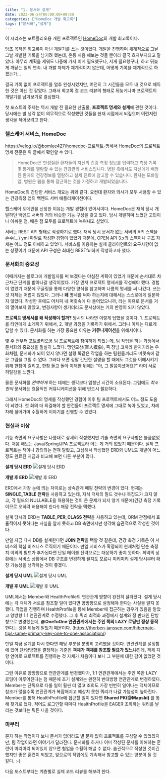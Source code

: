 ```yaml
---
title: "1. 문서와 설계"
date: 2023-06-24T00:00:00+09:00
categories: ["HomeDoc 개발 회고록"]
tags: ["문서화","설계"]
---
```



이 시리즈는 포트폴리오용 개인 프로젝트인 [HomeDoc](https://github.com/BomLee427/homedoc)의 개발 회고록이다.

당초 목적은 회고록이 아닌 개발기를 쓰는 것이었다.
개발을 진행하며 체계적으로 그날그날 개발한 기록을 남기려 했는데, 온통 처음 해보는 것들 뿐이라 결국 흐지부지되고 말았다. 아무리 계획을 세워도 나중에 가서 이게 필요했구나, 저게 필요했구나, 하고 뒤늦게 깨닫는 일의 연속.
내 개발 자체가 체계적이지 않은데, 어떻게 기록을 체계적으로 하겠는가...

결국 기록 없이 프로젝트를 얼추 완성시켰지만, 여전히 그 시간들을 모두 내 것으로 체득한 것은 아닌 것 같았다.
그래서 회고록 겸 코드 리뷰의 형태로 뒤늦게나마 프로젝트의 개발기를 남겨보기로 결심했다.

첫 포스트의 주제는 역시 개발 전 필요한 산출물,  **프로젝트 명세와 설계**에 관한 것이다.
당시에는 별 생각 없이 의무적으로 작성했던 것들을 현재 시점에서 되짚으며 이런저런 생각을 적어보려고 한다.


### 헬스케어 서비스, HomeDoc

https://velog.io/@bomlee427/homedoc-프로젝트-명세서
HomeDoc의 프로젝트 명세 전문은 위 글에서 확인할 수 있다.


> HomeDoc은 만성질환 환자들이 자신의 건강 측정 정보를 입력하고 측정 기록 및 통계를 열람할 수 있는 건강관리 서비스입니다.
병원 측에서도 자신에게 배정된 환자의 건강정보를 열람하고 실제 진료에 참고할 수 있습니다.
환자는 모바일 앱, 병원은 웹을 통해 접근하는 것을 가정하고 개발되었습니다.


HomeDoc의 간단한 서비스 개요는 위와 같다. 요컨대 환자와 의사가 모두 사용할 수 있는 건강측정 앱의 백엔드 서버 애플리케이션이다.

헬스케어 도메인을 선정한 이유는 개발 경험이 있어서이다. HomeDoc은 재직 당시 개발하던 백엔드 서버와 거의 비슷한 기능 구성을 갖고 있다. 당시 개발하며 느꼈던 고민이나 아쉬운 점, 배운 점 모두를 프로젝트에 녹여내고 싶었다.

서버는 REST API 형태로 작성하기로 했다. 재직 당시 문서가 없는 서버의 API 스펙을 손수(...) yml 파일로 작성한 경험이 있었기 때문에, OPEN API 3.x의 스펙이나 구조 자체는 어느 정도 이해하고 있었다. 서비스를 이용하는 실제 클라이언트의 요구사항이 없는 상황이기 때문에 API 구성은 최대한 RESTful하게 작성하고자 했다.



### 문서화의 중요성

이때까지는 블로그에 개발일지를 써 보겠다는 야심찬 계획이 있었기 때문에 순서대로 차근차근 단계를 밟아나갈 생각이었다.
가장 먼저 프로젝트 명세서를 작성해야 했다. 경험이 없었기 때문에 구글링을 통해 다양한 양식을 참고하며 나름의 명세를 써 나갔다.
쓰는 것 자체는 어렵지 않았다. 그러나 **왜** 명세를 써야 하는지에 대해서는 스스로에게 질문하지 않았다. 작성한 후에도 어차피 내 머릿속에 다 들어있으니까, 라는 이유로 문서를 거의 열어보지 않았고, 변경사항이 생기더라도 문서상에는 거의 반영이 되지 않았다.

**프로젝트 명세서를 왜 작성해야 할까?**
당시의 나라면 이렇게 답했을 것이다. 1. 프로젝트를 타인에게 소개하기 위해서, 2. 개발 과정을 기록하기 위해서.
그러나 이제는 다르게 답할 수 있다. 문서화를 하는 가장 중요한 이유는 **커뮤니케이션**을 위해서이다.

몇 주 전부터 포트폴리오용 팀 프로젝트에 참여하게 되었는데, 팀 작업을 하는 과정에서 문서화의 중요성을 절실히 느꼈다. 맹인모상(盲人摸象), 즉 장님 코끼리 만지기라는 우화처럼, 문서화가 되어 있지 않다면 설령 똑같은 작업을 하는 팀원들끼리도 머릿속에 같은 그림을 그릴 수 없다. 그러다 보면 정말 간단한 설명을 할 때에도 그것을 이해시키기 위해 한참이 걸리고, 한참 돌고 돌아 이해한 뒤에는 "아, 그 말씀이셨어요?" 라며 서로 허탈감을 느낀다.

물론 문서화를 _완벽하게_ 하는 데에는 생각보다 엄청난 시간이 소요된다. 그럼에도 _최소한의_ 문서화는 효율적인 커뮤니케이션을 위해 반드시 필요하다.

그래서 HomeDoc의 명세를 작성했던 경험이 이후 팀 프로젝트에서도 어느 정도 도움이 되었다. 첫 회의 때 의결해야 할 안건들이 프로젝트 명세에 그대로 녹아 있었고, 차례차례 짚어가며 수월하게 이야기를 진행할 수 있었다.

### 현실과 이상
기능 측면의 요구사항은 나름대로 상세히 작성했지만 기술 측면의 요구사항은 볼품없었다. 처음 해보는 Java/Spring/JPA 프로젝트라 아는 게 거의 없었기 때문이다. 실제 프로젝트는 책이나 강의와는 전혀 달랐고, 고심해서 작성했던 ERD와 UML도 개발이 어느 정도 완료된 지금과 비교해 보면 다른 부분이 많다.

**설계 당시 ERD**
![설계 당시 ERD](https://velog.velcdn.com/images/bomlee427/post/88b3bcb5-89ec-404c-bfcd-605865bc5702/image.png)


**개발 후 ERD**
![개발 후 ERD](https://velog.velcdn.com/images/bomlee427/post/02492cb1-6cd6-4209-942d-34e34e434a1a/image.png)

ERD에서 가장 눈에 띄는 차이로는 상속관계 매핑 전략의 변경이 있다. 현재는 **SINGLE_TABLE 전략**을 사용하고 있는데, 자식 객체의 필드 갯수나 복잡도가 크지 않고, 각 필드의 NULLABLE을 허용하는 것이 큰 문제가 되지 않기 때문에(건강 측정 기록이므로 오히려 허용해야 한다!) 해당 전략을 택했다.

설계 당시의 ERD는 **TABLE_PER_CLASS 전략**을 사용하고 있는데, ORM 관점에서 효율적이지 못하다는 사실을 알지 못하고 DB 측면에서만 생각해 습관적으로 작성한 것이다.

만일 지금 다시 DB를 설계한다면 **JOIN 전략**을 택할 것 같은데, 건강 측정 기록은 이 서비스의 핵심 비즈니스 로직이기 때문이다. 만일 서비스가 확장되어 현재처럼 단순 측정치 이외의 필드가 추가된다면 단일 테이블 전략으로는 대응하기 좋지 못하다. 최악의 상황에는 서비스 상황에서 DB 구조를 변경하게 될지도 모르니 미리미리 설계 당시부터 확장 가능성을 생각하는 것이 좋겠다.


**설계 당시 UML**
![설계 당시 UML](https://velog.velcdn.com/images/bomlee427/post/aae116bd-042e-4e76-9f15-ab5ad5fcd071/image.png)

**개발 후 UML**
![개발 후 UML](https://velog.velcdn.com/images/bomlee427/post/a7a0370b-351b-4f08-b789-62121299cc8b/image.png)

UML에서는 Member와 HealthProfile의 연관관계 방향이 완전히 달라졌다. 설계 당시에는 각 객체가 서로를 참조할 일이 있다면 양방향으로 설정해야 한다는 사실을 알지 못했다. 작업을 진행하며 HealthProfile을 통해 Member에 접근하는 경우가 있음을 알았고 양방향 1:1 연관관계로 수정했다. 그 후 쿼리 최적화 과정에서 설계와 정 반대인 단방향으로 변경했는데, **@OneToOne 연관관계에서는 주인 쪽의 LAZY 로딩만 정상 동작**한다는 것을 뒤늦게 알았기 때문이다. (https://thorben-janssen.com/hibernate-tips-same-primary-key-one-to-one-association/)

만일 지금 설계를 다시 한다면 해당 부분을 분명히 고려했을 것이다. 연관관계를 설정함에 있어 단/양방향을 결정하는 기준은 **객체가 객체를 참조할 필요가 있느냐**인데, 객체 지향 언어로 프로젝트를 진행하는 것 자체가 처음이다 보니 그 부분에 대한 감이 없었던 것이다.

그런 이유로 양방향으로 연관관계를 변경했다가, 1:1 연관관계에서는 주인 쪽만 LAZY 로딩이 이루어진다는 점 때문에 초기 설계와는 완전히 반대방향 연관관계로 변경하였다. Member는 단독으로 다룰 일이 훨씬 더 많고 조회도 가장 빈번히 일어나는 객체이므로 참조가 많을수록 연관관계가 복잡해지고 예상치 못한 쿼리가 나갈 가능성이 높아진다. Member를 통해 HealthProfile에 접근할 일이 있다면 **Shared PK(@MapsId)** 를 통해 찾기로 했다. 적어도 로그인할 때마다 HealthProfile을 EAGER 조회하는 쿼리를 날리는 것보다는 뭐든 나을 것이다.

### 마무리
혼자 하는 작업이다 보니 문서가 없더라도 별 문제 없이 프로젝트를 구성할 수 있었겠지만, 팀 작업이라면 이야기가 달라진다. 문서화를 하거나 이미 작성된 문서를 이해하는 훈련이 미리미리 되어있지 않으면 협업을 수월히 해낼 수 없다. 습관적으로 작성한 것이긴 했지만 좋은 훈련이 되었고, 앞으로의 작업에도 계속해서 참고할 수 있는 양분이 될 것 같다. :-)

다음 포스트부터는 계층별로 실제 코드 리뷰를 해보려 한다.
